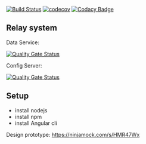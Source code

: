 [![Build Status](https://travis-ci.org/juncevich/relay-system.svg?branch=master)](https://travis-ci.org/juncevich/relay-system)
[![codecov](https://codecov.io/gh/juncevich/relay-system/branch/master/graph/badge.svg)](https://codecov.io/gh/juncevich/relay-system)
[![Codacy Badge](https://api.codacy.com/project/badge/Grade/fba092c64a384a2d84b54f222b972039)](https://www.codacy.com/app/juncevich/relay-system?utm_source=github.com&amp;utm_medium=referral&amp;utm_content=juncevich/relay-system&amp;utm_campaign=Badge_Grade)
## Relay system

Data Service:
 
[![Quality Gate Status](https://sonarcloud.io/api/project_badges/measure?project=relay-data-service&metric=alert_status)](https://sonarcloud.io/dashboard?id=relay-data-service)

Config Server: 

[![Quality Gate Status](https://sonarcloud.io/api/project_badges/measure?project=relay-config-server&metric=alert_status)](https://sonarcloud.io/dashboard?id=relay-config-server)


## Setup

* install nodejs
* install npm
* install Angular cli

Design prototype:
https://ninjamock.com/s/HMR47Wx


